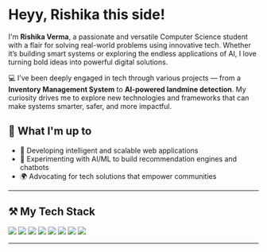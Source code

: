 # Heyy, Rishika this side!



I'm **Rishika Verma**, a passionate and versatile Computer Science student with a flair for solving real-world problems using innovative tech. Whether it’s building smart systems or exploring the endless applications of AI, I love turning bold ideas into powerful digital solutions. 

💻 I’ve been deeply engaged in tech through various projects — from a **Inventory Management System** to **AI-powered landmine detection**. My curiosity drives me to explore new technologies and frameworks that can make systems smarter, safer, and more impactful.

## 🌟 What I'm up to

- 🚀 Developing intelligent and scalable web applications  
- 🤖 Experimenting with AI/ML to build recommendation engines and chatbots  
- 🌍 Advocating for tech solutions that empower communities 


---

## ⚒️ My Tech Stack

<p align="left">
  <img src="https://img.shields.io/badge/Java-ED8B00?style=flat&logo=java&logoColor=white"/>
  <img src="https://img.shields.io/badge/C++-00599C?style=flat&logo=c%2B%2B&logoColor=white"/>
  <img src="https://img.shields.io/badge/HTML5-e34c26?style=flat&logo=html5&logoColor=white"/>
  <img src="https://img.shields.io/badge/CSS3-1572B6?style=flat&logo=css3&logoColor=white"/>
  <img src="https://img.shields.io/badge/JavaScript-F7DF1E?style=flat&logo=javascript&logoColor=black"/>
  <img src="https://img.shields.io/badge/Python-3776AB?style=flat&logo=python&logoColor=white"/>
  <img src="https://img.shields.io/badge/MySQL-4479A1?style=flat&logo=mysql&logoColor=white"/>
  <img src="https://img.shields.io/badge/MongoDB-47A248?style=flat&logo=mongodb&logoColor=white"/>

  </p>

---

